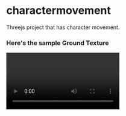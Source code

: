 # charactermovement
Threejs project that has character movement.

### Here's the sample Ground Texture
![Home Page](video.mp4)